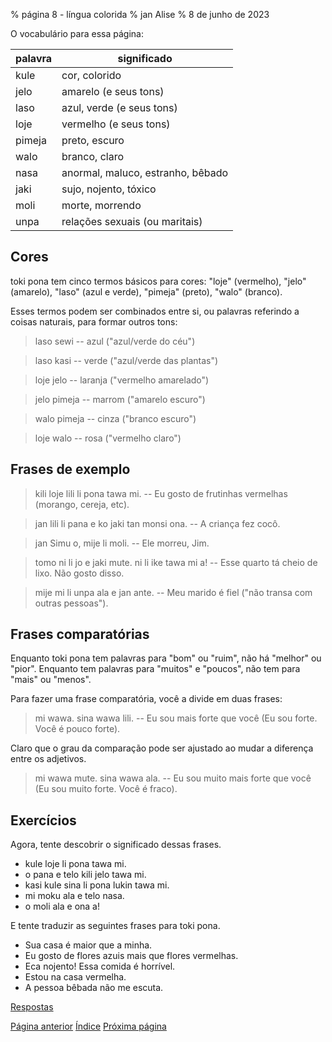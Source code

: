 % página 8 - língua colorida
% jan Alise
% 8 de junho de 2023

O vocabulário para essa página:

| palavra | significado                       |
|---------|-----------------------------------|
| kule    | cor, colorido                     |
| jelo    | amarelo (e seus tons)             |
| laso    | azul, verde (e seus tons)         |
| loje    | vermelho (e seus tons)            |
| pimeja  | preto, escuro                     |
| walo    | branco, claro                     |
| nasa    | anormal, maluco, estranho, bêbado |
| jaki    | sujo, nojento, tóxico             |
| moli    | morte, morrendo                   |
| unpa    | relações sexuais (ou maritais)    |

## Cores

toki pona tem cinco termos básicos para cores: "loje" (vermelho), "jelo"
(amarelo), "laso" (azul e verde), "pimeja" (preto), "walo" (branco).

Esses termos podem ser combinados entre si, ou palavras referindo a coisas
naturais, para formar outros tons:

> laso sewi -- azul ("azul/verde do céu")

> laso kasi -- verde ("azul/verde das plantas")

> loje jelo -- laranja ("vermelho amarelado")

> jelo pimeja -- marrom ("amarelo escuro")

> walo pimeja -- cinza ("branco escuro")

> loje walo -- rosa ("vermelho claro")

## Frases de exemplo

> kili loje lili li pona tawa mi. -- Eu gosto de frutinhas vermelhas (morango,
> cereja, etc).

> jan lili li pana e ko jaki tan monsi ona. -- A criança fez cocô.

> jan Simu o, mije li moli. -- Ele morreu, Jim.

> tomo ni li jo e jaki mute. ni li ike tawa mi a! -- Esse quarto tá cheio de
> lixo. Não gosto disso.

> mije mi li unpa ala e jan ante. -- Meu marido é fiel ("não transa com outras
> pessoas").

## Frases comparatórias

Enquanto toki pona tem palavras para "bom" ou "ruim", não há "melhor" ou
"pior". Enquanto tem palavras para "muitos" e "poucos", não tem para "mais" ou
"menos".

Para fazer uma frase comparatória, você a divide em duas frases:

> mi wawa. sina wawa lili. -- Eu sou mais forte que você (Eu sou forte. Você é
> pouco forte).

Claro que o grau da comparação pode ser ajustado ao mudar a diferença entre os
adjetivos.

> mi wawa mute. sina wawa ala. -- Eu sou muito mais forte que você (Eu sou
> muito forte. Você é fraco).

## Exercícios

Agora, tente descobrir o significado dessas frases.

* kule loje li pona tawa mi.
* o pana e telo kili jelo tawa mi. 
* kasi kule sina li pona lukin tawa mi.
* mi moku ala e telo nasa.
* o moli ala e ona a!

E tente traduzir as seguintes frases para toki pona.

* Sua casa é maior que a minha.
* Eu gosto de flores azuis mais que flores vermelhas.
* Eca nojento! Essa comida é horrível.
* Estou na casa vermelha.
* A pessoa bêbada não me escuta.

[Respostas](pt_answers.html#p8)

[Página anterior](pt_7.html) [Índice](pt_index.html) [Próxima página](pt_9.html)
